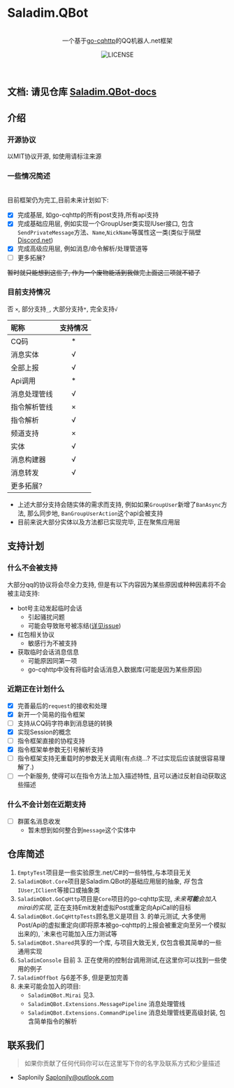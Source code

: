 # Saladim.QBot
<br>
<div align="center">
一个基于<a href="https://github.com/Mrs4s/go-cqhttp">go-cqhttp</a>的QQ机器人.net框架  

![LICENSE](https://img.shields.io/github/license/Saladim-org/Saladim.QBot)

</div>
<br>



## 文档: 请见仓库 [Saladim.QBot-docs](https://github.com/saladim-org/Saladim.QBot-docs)

## 介绍

### 开源协议
以MIT协议开源, 如使用请标注来源

### 一些情况简述
<br>
目前框架仍为完工,目前未来计划如下:

- [x] 完成基层, 如go-cqhttp的所有post支持,所有api支持
- [x] 完成基础应用层, 例如实现一个GroupUser类实现IUser接口,
包含`SendPrivateMessage`方法、`Name`,`NickName`等属性这一类(类似于隔壁[Discord.net](https://github.com/discord-net/Discord.Net))
- [x] 完成高级应用层, 例如消息/命令解析/处理管道等
- [ ] 更多拓展?

~~暂时就只能想到这些了, 作为一个废物能活到我做完上面这三项就不错了~~

### 目前支持情况

否 `×`, 部分支持`_`, 大部分支持`*`, 完全支持`√`

| 昵称         | 支持情况 |
| :----------- | :------: |
| CQ码         |    *     |
| 消息实体     |    √     |
| 全部上报     |    √     |
| Api调用      |    *     |
| 消息处理管线 |    √     |
| 指令解析管线 |    ×     |
| 指令解析     |    √     |
| 频道支持     |    ×     |
| 实体         |    √     |
| 消息构建器   |    √     |
| 消息转发     |    √     |
| 更多拓展?    |          |

- 上述大部分支持会随实体的需求而支持, 例如如果`GroupUser`新增了`BanAsync`方法, 那么同步地, `BanGroupUserAction`这个api会被支持
- 目前来说大部分实体以及方法都已实现完毕, 正在聚焦应用层

## 支持计划

### 什么不会被支持
大部分qq的协议将会尽全力支持, 但是有以下内容因为某些原因或种种因素将不会被主动支持:

- bot号主动发起临时会话
    - 引起骚扰问题
    - 可能会导致账号被冻结([详见issue](https://github.com/Mrs4s/go-cqhttp/issues/1331#issuecomment-1020001951))
- 红包相关协议
    - 敏感行为不被支持
- 获取临时会话消息信息
    - 可能原因同第一项
    - go-cqhttp中没有将临时会话消息入数据库(可能是因为某些原因)

### 近期正在计划什么
- [x] 完善最后的`request`的接收和处理
- [x] 新开一个简易的指令框架
- [ ] 支持从CQ码字符串到消息链的转换
- [x] 实现Session的概念
- [ ] 指令框架直接的协程支持
- [x] 指令框架单参数无引号解析支持
- [ ] 指令框架支持无重载时的参数无关调用(有点绕...? 不过实现后应该就很容易理解了.)
- [ ] 一个新服务, 使得可以在指令方法上加入描述特性, 且可以通过反射自动获取这些描述

### 什么不会计划在近期支持

- [ ] 群匿名消息收发
    - 暂未想到如何整合到`message`这个实体中

## 仓库简述
1. `EmptyTest`项目是一些实验原生.net/C#的一些特性,与本项目无关  
2. `SaladimQBot.Core`项目是Saladim.QBot的基础应用层的抽象,
*将* 包含`IUser`,`IClient`等接口或抽象类
3. `SaladimQBot.GoCqHttp`项目是`Core`项目的go-cqhttp实现, *未来**可能**会加入mirai的实现*, 正在支持Emit发射虚拟Post或重定向ApiCall的目标
4. `SaladimQBot.GoCqHttpTests`顾名思义是项目 3. 的单元测试,
大多使用Post/Api的虚拟重定向(即将原本被go-cqhttp的上报会被重定向至另一个模拟出来的),
`未来也可能加入压力测试等
5. `SaladimQBot.Shared`共享的一个库, 与项目大致无关, 仅包含极其简单的一些通用实现
6. `SaladimConsole` 目前 3. 正在使用的控制台调用测试,在这里你可以找到一些使用的例子
7. `SaladimOffbot` 与6差不多, 但是更加完善
8. 未来可能会加入的项目:
    - `SaladimQBot.Mirai` 见3.
    - `SaladimQBot.Extensions.MessagePipeline` 消息处理管线
    - `SaladimQBot.Extensions.CommandPipeline` 消息处理管线更高级封装, 包含简单指令的解析

## 联系我们
> 如果你贡献了任何代码你可以在这里写下你的名字及联系方式和少量描述

- Saplonily [Saplonily@outlook.com](mailto:Saplonily@outlook.com)
